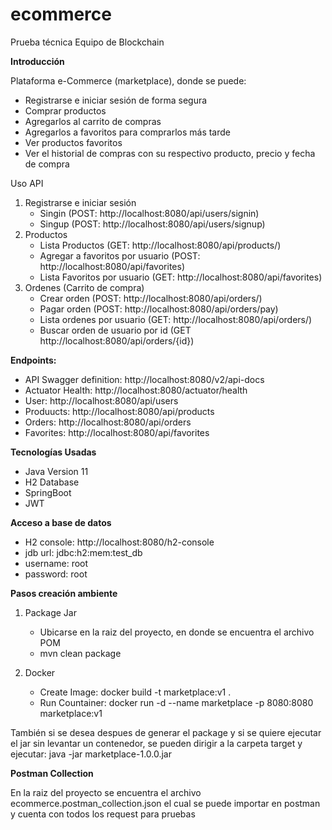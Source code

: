 # ecommerce
Prueba técnica Equipo de Blockchain

**Introducción**

Plataforma e-Commerce (marketplace), donde se puede:

- Registrarse e iniciar sesión de forma segura
- Comprar productos
- Agregarlos al carrito de compras
- Agregarlos a favoritos para comprarlos más tarde
- Ver productos favoritos
- Ver el historial de compras con su respectivo producto, precio y fecha de compra

Uso API

1. Registrarse e iniciar sesión
	- Singin (POST: http://localhost:8080/api/users/signin)
	- Singup (POST: http://localhost:8080/api/users/signup)
2. Productos
	- Lista Productos (GET: http://localhost:8080/api/products/)
	- Agregar a favoritos por usuario (POST: http://localhost:8080/api/favorites)
	- Lista Favoritos por usuario (GET: http://localhost:8080/api/favorites)
3. Ordenes (Carrito de compra)
	- Crear orden (POST: http://localhost:8080/api/orders/)
	- Pagar orden (POST: http://localhost:8080/api/orders/pay)
	- Lista ordenes por usuario (GET: http://localhost:8080/api/orders/)
	- Buscar orden de usuario por id (GET http://localhost:8080/api/orders/{id})

**Endpoints:** 

- API Swagger definition:  http://localhost:8080/v2/api-docs
- Actuator Health: http://localhost:8080/actuator/health
- User: http://localhost:8080/api/users
- Produucts:  http://localhost:8080/api/products
- Orders: http://localhost:8080/api/orders
- Favorites: http://localhost:8080/api/favorites

**Tecnologías Usadas**
- Java Version 11
- H2 Database
- SpringBoot
- JWT

**Acceso a base de datos**
- H2 console: http://localhost:8080/h2-console
- jdb url: jdbc:h2:mem:test_db
- username: root
- password: root

**Pasos creación ambiente**

1. Package Jar
	- Ubicarse en la raiz del proyecto, en donde se encuentra el archivo POM
	- mvn clean package

2. Docker
	- Create Image: docker build -t marketplace:v1 .
	- Run Countainer: docker run  -d --name marketplace -p 8080:8080 marketplace:v1
	
También si se desea despues de generar el package y si se quiere ejecutar el jar sin levantar un contenedor, se pueden dirigir a la carpeta target y ejecutar: java -jar marketplace-1.0.0.jar 

**Postman Collection**

En la raiz del proyecto se encuentra el archivo ecommerce.postman_collection.json el cual se puede importar en postman y cuenta con todos los request para pruebas